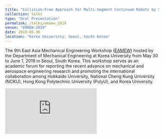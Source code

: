 ```yaml
---
title: "Collision-Free Approach for Multi-Segment Continuum Robots by Self-Motion Control in SE(2)"
collection: talks
type: "Oral Presentation"
permalink: /talks/emaew_2019
venue: "EMAEW-2019"
date: 2019-05-30
location: "Korea University, Seoul, South Korea"
---
```


The 9th East Asia Mechanical Engineering Workshop ([EAMEW](https://sites.google.com/view/emae-2019/home)) hosted by the Department of Mechanical Engineering at Korea University from May 30 to June 1, 2019 in Seoul, South Korea. This workshop serves as an academic forum for reporting the recent advance on mechanical and aerospace engineering research and promoting the international collaboration among Hokkaido University, National Cheng Kung University (NCKU), Hong Kong Polytechnic University (PolyU), and Korea University.



<embed src="https://samlaipolyu.github.io/files/PolyU_ME_LAI_Jiewen_Abstract for EMAE-2019.pdf" type="application/pdf" />
